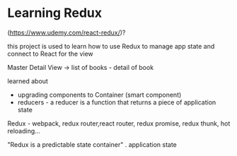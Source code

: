 # Learning Redux


(https://www.udemy.com/react-redux/)?


this project is used to learn how to use Redux to manage app state 
and connect to React for the view

Master Detail View -> list of books - detail of book


learned about
- upgrading components to Container (smart component)
- reducers - a reducer is a function that returns a piece of application state



Redux - webpack, redux router,react router, redux promise, redux thunk, hot reloading...


"Redux is a predictable state container" . application state


